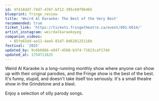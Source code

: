 ```yaml
---
id: 4f418dd7-74d7-476f-bf12-395c60f96465
blueprint: fringe_review
title: 'Weird Al Karaoke: The Best of the Very Best'
recommended: true
ticket_link: 'https://tickets.fringetheatre.ca/event/601:6614/'
artist_instagram: weirdalkaraokeyeg
companion_videos:
  - 85fe81dd-aa11-4ae5-81d7-8d628125116b
festival: '2025'
updated_by: 9c6b6866-e047-4568-b3f4-71623caf17dd
updated_at: 1754711625
---
```

Weird Al Karaoke is a long-running monthly show where anyone can show up with their original parodies, and the Fringe show is the best of the best. It's funny, stupid, and doesn't take itself too seriously. It's a small theatre show in the Grindstone and a blast.

Enjoy a selection of silly parody songs.